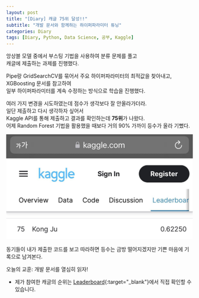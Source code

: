 ```yaml
---
layout: post
title: "[Diary] 캐글 75위 달성!!"
subtitle: "개발 문서와 함께하는 하이퍼파라미터 튜닝"
categories: Diary
tags: [Diary, Python, Data Science, 공부, Kaggle]
---
```


앙상블 모델 중에서 부스팅 기법을 사용하여 분류 문제를 풀고  
캐글에 제출하는 과제를 진행했다.  
  
Pipe랑 GridSearchCV를 묶어서 주요 하이퍼파라미터의 최적값을 찾아내고,  
XGBoosting 문서를 참고하여   
일부 하이퍼파라미터를 계속 수정하는 방식으로 학습을 진행했다. 
  
여러 가지 변경을 시도하였는데 점수가 생각보다 잘 안올라가더라.  
일단 제출하고 다시 생각하자 싶어서   
Kaggle API를 통해 제출하고 결과를 확인하는데 **75위**가 나왔다.   
어제 Random Forest 기법을 활용했을 때보다 거의 90% 가까이 등수가 올라 기뻤다.    
  
  
![캐글 75위](/assets/images/kaggle_75th.jpg "Kaggle_75th")
  
  
  
동기들이 내가 제출한 코드를 보고 따라하면 등수는 금방 떨어지겠지만 
기쁜 마음에 기록으로 남겨본다. 
  
오늘의 교훈: 개발 문서를 열심히 읽자! 
  
  
    
* 제가 참여한 캐글의 순위는 [Leaderboard](https://www.kaggle.com/competitions/prediction-of-h1n1-vaccination/leaderboard#){:target="_blank"}에서 직접 확인할 수 있습니다. 
  
  
  







